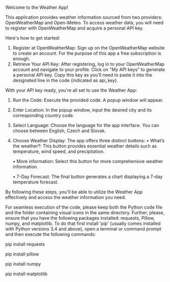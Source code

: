 Welcome to the Weather App!

This application provides weather information sourced from two providers: OpenWeatherMap and Open-Meteo. To access weather data, you will need to register with OpenWeatherMap and acquire a personal API key. 

Here's how to get started:
1. Register at OpenWeatherMap: Sign up on the OpenWeatherMap website to create an account. For the purpose of this app a free subscription is enough.
2. Retrieve Your API Key: After registering, log in to your OpenWeatherMap account and navigate to your profile. Click on "My API keys" to generate a personal API key. Copy this key as you'll need to paste it into the designated line in the code (indicated as api_key). 

With your API key ready, you're all set to use the Weather App:
1. Run the Code: Execute the provided code. A popup window will appear.
2. Enter Location: In the popup window, input the desired city and its corresponding country code. 
3. Select Language: Choose the language for the app interface. You can choose between English, Czech and Slovak.
4. Choose Weather Display: The app offers three distinct buttons:
	• What’s the weather?: This button provides essential weather details such as temperature, wind speed, and precipitation.

	• More information: Select this button for more comprehensive weather information.

	• 7-Day Forecast: The final button generates a chart displaying a 7-day temperature forecast.

By following these steps, you'll be able to utilize the Weather App effectively and access the weather information you need.

For seamless execution of the code, please keep both the Python code file and the folder containing visual icons in the same directory. Further, please, ensure that you have the following packages installed: requests, Pillow, numpy, and matplotlib. To do that first install 'pip' (usually comes installed with Python versions 3.4 and above), open a terminal or command prompt and then execute the following commands: 

pip install requests 

pip install pillow

pip install numpy

pip install matplotlib


